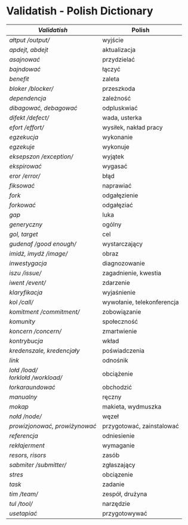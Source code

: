 # Validatish - Polish Dictionary

*Validatish* | Polish
--- | ---
*ałtput /output/* |	wyjście
*apdejt, abdejt* | aktualizacja
*asajnować* | przydzielać
*bajndować* |	łączyć
*benefit* |	zaleta
*bloker /blocker/* | przeszkoda
*dependencja* |	zależność
*dibagować, debagować* | odpluskwiać
*difekt /defect/* | wada, usterka
*efort /effort/* | wysiłek, nakład pracy
*egzekucja*	| wykonanie
*egzekuje* | wykonuje
*eksepszon /exception/* |	wyjątek
*ekspirować* | wygasać
*eror /error/* |	błąd
*fiksować* | naprawiać
*fork* |	odgałęzienie
*forkować* |	odgałęziać
*gap* | luka
*generyczny* | ogólny
*gol, target* | cel
*gudenaf /good enough/* | wystarczający
*imidż, imydż /image/* | obraz
*inwestygacja* |	diagnozowanie
*iszu /issue/* | zagadnienie, kwestia
*iwent /event/* | zdarzenie
*klaryfikacja* | wyjaśnienie
*kol /call/* | wywołanie, telekonferencja
*komitment /commitment/* |	zobowiązanie
*komunity* |społeczność
*koncern /concern/* |zmartwienie
*kontrybucja* |	wkład
*kredenszale, kredencjały* | poświadczenia
*link* | odnośnik
*lołd /load/<br>łorklołd /workload/* | obciążenie
*łorkaraundować* |	obchodzić
*manualny* | ręczny
*mokap* |	makieta, wydmuszka
*nołd /node/* | węzeł
*prowizjonować, prowiżynować* | przygotować, zainstalować
*referencja* | odniesienie
*rekłajerment* | wymaganie
*resors, risors* | zasób
*sabmiter /submitter/* | zgłaszający
*stres* | obciązenie
*task* | zadanie
*tim /team/* | zespół, drużyna
*tul /tool/* | narzędzie
*usetapiać* |przygotowywać
